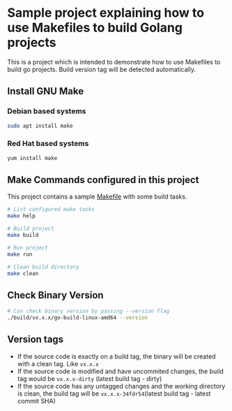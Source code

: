 # Sample project explaining how to use Makefiles to build Golang projects

This is a project which is intended to demonstrate how to use Makefiles to build go projects. Build version tag will be detected automatically.

## Install GNU Make

### Debian based systems

```bash
sudo apt install make
```

### Red Hat based systems

```bash
yum install make
```

## Make Commands configured in this project

This project contains a sample [Makefile](./Makefile) with some build tasks.

```bash
# List configured make tasks
make help

# Build project
make build

# Run project
make run

# Clean build directory
make clean
```

## Check Binary Version

```bash
# Can check binary version by passing --version flag
./build/vx.x.x/go-build-linux-amd64 --version
```

## Version tags

- If the source code is exactly on a build tag, the binary will be created with a clean tag. Like `vx.x.x`
- If the source code is modified and have uncommited changes, the build tag would be `vx.x.x-dirty` (latest build tag - dirty)
- If the source code has any untagged changes and the working directory is clean, the build tag will be `vx.x.x-34fdr54`(latest build tag - latest commit SHA)
